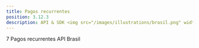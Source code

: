 ```yaml
---
title: Pagos recurrentes
position: 3.12.3
description: API & SDK <img src="/images/illustrations/brasil.png" width="50">
---
```


7 Pagos recurrentes API Brasil
